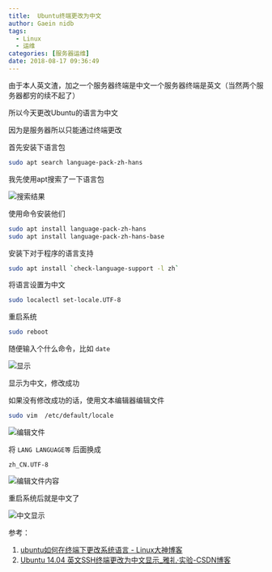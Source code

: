 ```yaml
---
title:  Ubuntu终端更改为中文
author: Gaein nidb
tags: 
  - Linux
  - 运维
categories: [服务器运维]
date: 2018-08-17 09:36:49
---
```


由于本人英文渣，加之一个服务器终端是中文一个服务器终端是英文（当然两个服务器都穷的续不起了）

所以今天更改Ubuntu的语言为中文

因为是服务器所以只能通过终端更改

首先安装下语言包

```sh
sudo apt search language-pack-zh-hans
```
我先使用apt搜索了一下语言包

![搜索结果](https://img.cdn.gaein.cn/website_used/blog/Change-Ubuntu-To-Chinese/01.webp)

使用命令安装他们

```sh
sudo apt install language-pack-zh-hans
sudo apt install language-pack-zh-hans-base
```

安装下对于程序的语言支持

```sh
sudo apt install `check-language-support -l zh`
```

将语言设置为中文

```sh
sudo localectl set-locale.UTF-8
```

重启系统

```sh
sudo reboot
```

随便输入个什么命令，比如 `date`

![显示](https://img.cdn.gaein.cn/website_used/blog/Change-Ubuntu-To-Chinese/02.webp)

显示为中文，修改成功

如果没有修改成功的话，使用文本编辑器编辑文件

```sh
sudo vim  /etc/default/locale
```

![编辑文件](https://img.cdn.gaein.cn/website_used/blog/Change-Ubuntu-To-Chinese/03.webp)

将 `LANG LANGUAGE等` 后面换成

```
zh_CN.UTF-8
```

![编辑文件内容](https://img.cdn.gaein.cn/website_used/blog/Change-Ubuntu-To-Chinese/04.webp)

重启系统后就是中文了

![中文显示](https://img.cdn.gaein.cn/website_used/blog/Change-Ubuntu-To-Chinese/05.webp)


参考：

1. [ubuntu如何在终端下更改系统语言 - Linux大神博客](https://www.linuxdashen.com/ubuntu如何在终端下更改系统语言)
2. [Ubuntu 14.04 英文SSH终端更改为中文显示_雅礼·实验-CSDN博客](https://blog.csdn.net/cnylsy/article/details/52474433)
